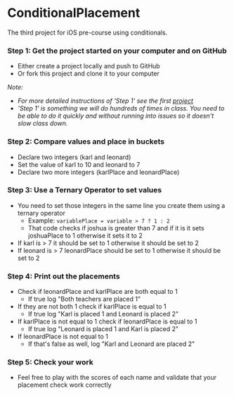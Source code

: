 ConditionalPlacement
====================

The third project for iOS pre-course using conditionals.

### Step 1: Get the project started on your computer and on GitHub
- Either create a project locally and push to GitHub
- Or fork this project and clone it to your computer

*Note:*
- *For more detailed instructions of 'Step 1' see the first [project](https://github.com/DevMountain/AGoodStart.git)*
- *'Step 1' is something we will do hundreds of times in class. You need to be able to do it quickly and without running into issues so it doesn't slow class down.*

### Step 2: Compare values and place in buckets
- Declare two integers (karl and leonard) 
- Set the value of karl to 10 and leonard to 7
- Declare two more integers (karlPlace and leonardPlace)

### Step 3: Use a Ternary Operator to set values
- You need to set those integers in the same line you create them using a ternary operator
  - Example: ``` variablePlace = variable > 7 ? 1 : 2 ```
  - That code checks if joshua is greater than 7 and if it is it sets joshuaPlace to 1 otherwise it sets it to 2
- If karl is > 7 it should be set to 1 otherwise it should be set to 2
- If leonard is > 7 leonardPlace should be set to 1 otherwise it should be set to 2

### Step 4: Print out the placements
- Check if leonardPlace and karlPlace are both equal to 1
  - If true log "Both teachers are placed 1"
- If they are not both 1 check if karlPlace is equal to 1
  - If true log "Karl is placed 1 and Leonard is placed 2"
- If karlPlace is not equal to 1 check if leonardPlace is equal to 1
  - If true log "Leonard is placed 1 and Karl is placed 2"
- If leonardPlace is not equal to 1
  - If that's false as well, log "Karl and Leonard are placed 2" 

### Step 5: Check your work
- Feel free to play with the scores of each name and validate that your placement check work correctly
